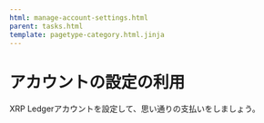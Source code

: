 ```yaml
---
html: manage-account-settings.html
parent: tasks.html
template: pagetype-category.html.jinja
---
```

# アカウントの設定の利用

XRP Ledgerアカウントを設定して、思い通りの支払いをしましょう。